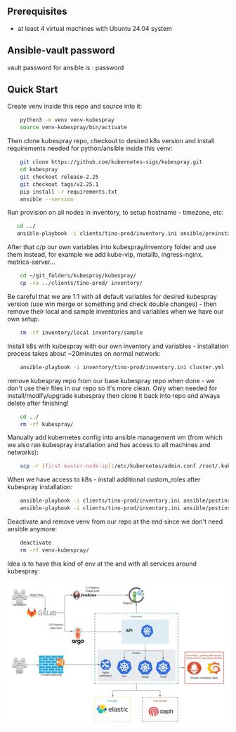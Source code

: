 ## Prerequisites

- at least 4 virtual machines with Ubuntu 24.04 system

## Ansible-vault password
vault password for ansible is : password

## Quick Start
Create venv inside this repo and source into it:
```bash
    python3 -m venv venv-kubespray
    source venv-kubespray/bin/activate
```

Then clone kubespray repo, checkout to desired k8s version and install requirements needed for python/ansible inside this venv: 
```bash
    git clone https://github.com/kubernetes-sigs/kubespray.git
    cd kubespray
    git checkout release-2.25
    git checkout tags/v2.25.1
    pip install -r requirements.txt
    ansible --version
```

Run provision on all nodes in inventory, to setup hostname - timezone, etc:

 ```bash
    cd ../
    ansible-playbook -i clients/tino-prod/inventory.ini ansible/preinstall.yml --tags provision -kK --ask-vault-pass
```

After that c/p our own variables into kubespray/inventory folder and use them instead, for example we add kube-vip, metallb, ingress-nginx, metrics-server...

```bash
    cd ~/git_folders/kubespray/kubespray/
    cp -ra ../clients/tino-prod/ inventory/
```

Be careful that we are 1:1 with all default variables for desired kubespray version (use win merge or something and check double changes) - then remove their local and sample inventories and variables when we have our own setup:
```bash
    rm -rf inventory/local inventory/sample
```

Install k8s with kubespray with our own inventory and variables - installation process takes about ~20minutes on normal network:
```bash
    ansible-playbook -i inventory/tino-prod/inventory.ini cluster.yml --become --become-user=root --ask-vault-pass
```

remove kubespray repo from our base kubespray repo when done - we don't use their files in our repo so it's more clean.
Only when needed for install/modify/upgrade kubespray then clone it back into repo and always delete after finishing!
```bash
    cd ../
    rm -rf kubespray/
```

Manually add kubernetes config into ansible management vm (from which we also ran kubespray installation and has access to all machines and networks):

```bash
    scp -r [first-master-node-ip]:/etc/kubernetes/admin.conf /root/.kube/config
```

When we have access to k8s - install additional custom_roles after kubespray installation:
```bash
    ansible-playbook -i clients/tino-prod/inventory.ini ansible/postinstall.yml --tags k8s_afterchanges --ask-vault-pass
    ansible-playbook -i clients/tino-prod/inventory.ini ansible/postinstall.yml --tags install_argocd --ask-vault-pass
```

Deactivate and remove venv from our repo at the end since we don't need ansible anymore:
```bash
    deactivate
    rm -rf venv-kubespray/
```

Idea is to have this kind of env at the and with all services around kubespray:

![alt text](./tino-external-iac.jpeg?raw=true "Cratis Kubernetes Enviroment")